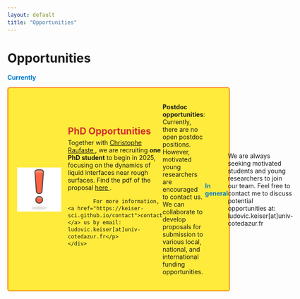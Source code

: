 ```yaml
---
layout: default
title: "Opportunities"
---
```

# Opportunities

<strong style="color: #007acc;">Currently</strong>

<div style="display: flex; align-items: center; background-color: #ffeb3b; padding: 20px; border: 2px solid #f57c00; border-radius: 5px; margin-bottom: 20px;">
    <img src="/images/exclamation_bis.png" alt="Alert Icon" style="width: 100px; height: auto; margin-right: 15px;">
    <div>
        <h2 style="margin: 0; color: #d32f2f;">PhD Opportunities</h2>
        <p style="margin: 5px 0;">Together with <a href="http://sites.unice.fr/site/raufaste/raufaste/index.html">Christophe Raufaste </a>, we are recruiting <strong>one PhD student</strong> to begin in 2025, focusing on the dynamics of liquid interfaces near rough surfaces. Find the pdf of the proposal <a href="/opportunities/PhD_soft_objects.pdf">here </a>.  
            
            For more information, <a href="https://keiser-sci.github.io/contact">contact </a> us by email: ludovic.keiser[at]univ-cotedazur.fr</p>
    </div>
</div>



<strong>Postdoc opportunities</strong>: Currently, there are no open postdoc positions. However, motivated young researchers are encouraged to contact us. We can collaborate to develop proposals for submission to various local, national, and international funding opportunities.

<strong style="color: #007acc;">In general</strong>

We are always seeking motivated students and young researchers to join our team. Feel free to contact me to discuss potential opportunities at: ludovic.keiser[at]univ-cotedazur.fr

